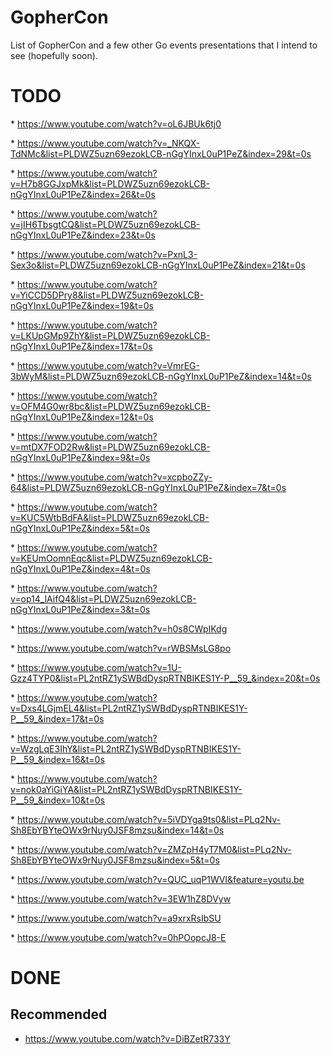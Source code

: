 # GopherCon

List of GopherCon and a few other Go events presentations that I intend to see (hopefully soon).

# TODO

* https://www.youtube.com/watch?v=oL6JBUk6tj0

* https://www.youtube.com/watch?v=_NKQX-TdNMc&list=PLDWZ5uzn69ezokLCB-nGgYInxL0uP1PeZ&index=29&t=0s

* https://www.youtube.com/watch?v=H7b8GGJxpMk&list=PLDWZ5uzn69ezokLCB-nGgYInxL0uP1PeZ&index=26&t=0s

* https://www.youtube.com/watch?v=jIH6TbsgtCQ&list=PLDWZ5uzn69ezokLCB-nGgYInxL0uP1PeZ&index=23&t=0s

* https://www.youtube.com/watch?v=PxnL3-Sex3o&list=PLDWZ5uzn69ezokLCB-nGgYInxL0uP1PeZ&index=21&t=0s

* https://www.youtube.com/watch?v=YiCCD5DPry8&list=PLDWZ5uzn69ezokLCB-nGgYInxL0uP1PeZ&index=19&t=0s

* https://www.youtube.com/watch?v=LKUpGMp9ZhY&list=PLDWZ5uzn69ezokLCB-nGgYInxL0uP1PeZ&index=17&t=0s

* https://www.youtube.com/watch?v=VmrEG-3bWyM&list=PLDWZ5uzn69ezokLCB-nGgYInxL0uP1PeZ&index=14&t=0s

* https://www.youtube.com/watch?v=OFM4G0wr8bc&list=PLDWZ5uzn69ezokLCB-nGgYInxL0uP1PeZ&index=12&t=0s

* https://www.youtube.com/watch?v=mtDX7FOD2Rw&list=PLDWZ5uzn69ezokLCB-nGgYInxL0uP1PeZ&index=9&t=0s

* https://www.youtube.com/watch?v=xcpboZZy-64&list=PLDWZ5uzn69ezokLCB-nGgYInxL0uP1PeZ&index=7&t=0s

* https://www.youtube.com/watch?v=KUC5WtbBdFA&list=PLDWZ5uzn69ezokLCB-nGgYInxL0uP1PeZ&index=5&t=0s

* https://www.youtube.com/watch?v=KEUmOomnEqc&list=PLDWZ5uzn69ezokLCB-nGgYInxL0uP1PeZ&index=4&t=0s

* https://www.youtube.com/watch?v=op14_lAifQ4&list=PLDWZ5uzn69ezokLCB-nGgYInxL0uP1PeZ&index=3&t=0s

* https://www.youtube.com/watch?v=h0s8CWpIKdg

* https://www.youtube.com/watch?v=rWBSMsLG8po

* https://www.youtube.com/watch?v=1U-Gzz4TYP0&list=PL2ntRZ1ySWBdDyspRTNBIKES1Y-P__59_&index=20&t=0s

* https://www.youtube.com/watch?v=Dxs4LGjmEL4&list=PL2ntRZ1ySWBdDyspRTNBIKES1Y-P__59_&index=17&t=0s

* https://www.youtube.com/watch?v=WzgLqE3IhY&list=PL2ntRZ1ySWBdDyspRTNBIKES1Y-P__59_&index=16&t=0s

* https://www.youtube.com/watch?v=nok0aYiGiYA&list=PL2ntRZ1ySWBdDyspRTNBIKES1Y-P__59_&index=10&t=0s

* https://www.youtube.com/watch?v=5iVDYga9ts0&list=PLq2Nv-Sh8EbYBYteOWx9rNuy0JSF8mzsu&index=14&t=0s

* https://www.youtube.com/watch?v=ZMZpH4yT7M0&list=PLq2Nv-Sh8EbYBYteOWx9rNuy0JSF8mzsu&index=5&t=0s

* https://www.youtube.com/watch?v=QUC_uqP1WVI&feature=youtu.be

* https://www.youtube.com/watch?v=3EW1hZ8DVyw

* https://www.youtube.com/watch?v=a9xrxRsIbSU

* https://www.youtube.com/watch?v=0hPOopcJ8-E

# DONE

## Recommended

* https://www.youtube.com/watch?v=DiBZetR733Y
